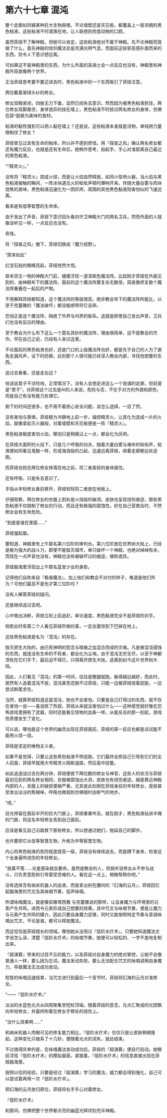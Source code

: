 # 第六十七章 混沌

整个走廊如同被某种巨大生物吞噬，不论墙壁还是天花板，都覆盖上一层浓稠的黑色粘液，这些粘液不时滴落在地，让人联想到肉食动物的口腔。

虽然菲娅不了解神殿，但她可以肯定，这些粘液绝对不属于神殿。先不论神殿究竟做了什么，首先神殿的信仰魔法总是充满光明气息，而面前这些邪恶感扑面而来的东西，则令人下意识想远离。

可如果这不是神殿里的东西，为什么外面的圣骑士会一点反应也没有，神殿里和神殿外简直像两个世界。

正当菲娅思考要不要迈进去时，黑色粘液中的一个东西吸引了菲娅注意。

两位戴着翠绿头纱的修女。

修女双眼紧闭，四肢无力下垂，显然已经失去意识。然而因为被黑色粘液抓住，两位修女双脚悬空，身体诡异的挂在墙上，黑色粘液不时掠过两名修女的身体，仿佛在舔^舐极为美味的食材。

粘液的黏性强到可以把人黏在墙上？还是说，这些粘液本身就是活物，单纯用力量限制住了修女？

菲娅曾见过具有生命的粘体，所以并不感到奇怪。用『探查之风』确认两名修女都还有魔力反应，也就是还有生命后，她稍作思考，抬起手，手心对准距离自己最近的黑色粘液。

“『精灵火』。”

没有将『精灵火』捏成火球，而是让火焰自然释放，如同小型喷火器，当火焰与黑色粘液接触的瞬间，一阵冰块遇见火的呲呲声顿时爆响开来。伴随大量白雾与肉块烧焦的臭味，黑色粘液迅速化为一团灰烬，周围的其他黑色黏液则害怕似的飞速远离。

看来是有低等智慧的生命体。

由于发出了声音，菲娅下意识回头看向守卫神殿大门的两名卫兵，然而外面的人就像没听见一样，一点反应也没有。

奇怪。

将『探查之风』撤下，菲娅切换成『魔力视野』。

“原来如此”

红宝石般的眼睛亮起，菲娅恍然大悟。

原本空无一物的神殿大门前，缓缓浮现一道深紫色魔法阵。比起刚才菲娅在外面见到的、由神殿布下的魔法阵，面前的这个魔法阵要复杂无数倍，简直像把复数个魔法阵重叠在一起后的产物。

不用解释菲娅都知道，这个魔法阵的等级很高，绝非教会布下的魔法阵所能比，以至于克蕾雅的『魔法破坏』都没能顺带将它击碎。

恐怕正是这个魔法阵，隔绝了外界与内界的联系。这就是即使自己发出声音，卫兵们也没有反应的理由。

至于教会为什么布下这么一个莫名其妙的魔法阵，理由很简单，这不是教会的杰作。早在自己之前，已经有人来过这里。

不论面前的黑色粘液也好，还是门口的上级魔法阵也好，都是先于自己的人为了避免走漏风声，设下的防御，此刻那个人很可能已经深入教会内部，寻找他想要的东西。

追过去看看，还是走右边？

俗话说君子不涉险地，正常情况下，没有人会想走进这么一个诡谲的走廊，但前提是“君子”，对菲娅这个过去是AI的人来说，危险与否，不在于对方的外貌和颜色，而是自己有没有能力处理它。

剩下的时间还很多，也不用不着担心安全问题，该怎么选择，一目了然。

没有害怕与畏惧，菲娅极为冷静地上前一步，操控精灵火，让其化为连成一片的火焰，就像拿起灭火器般，对着墙壁和天花板便是一阵『精灵火』。

黑色粘液极度害怕火焰，哪怕只是稍微沾上一点，都会化为灰烬。

在菲娅大面积的火焰下，只是几个呼吸的功夫，随着大量白雾与难听的呲呲声，粘液便如同看见鬼魅一样，形成海浪般的凸起，迅速远离菲娅，顺着走廊朝远处逃跑。

而菲娅也抢在两位修女摔落在地之前，将二者柔软的身体接住。

还有呼吸，只是失去意识了。

手指从年轻修女鼻前移开，菲娅轻轻将二者放在地板上。

仔细观察，两位修女的衣服上到处是火烧般的破洞，皮肤也呈现烧伤痕迹，那些黑色粘液不仅限制了修女的行动，而且还有极强的腐蚀性。好在自己营救及时，不然修女会有生命危险。

“到底是谁在里面……”

菲娅皱起眉。

要知道，神殿里有上午那名第六位阶的审判长。第六位阶放在世界树大陆上，已经是极为强大的战斗力，即便不能毁灭城市，单只破坏一个神殿，也绝对绰绰有余，而现在一点声音也没有，神殿也没有被破坏过的痕迹，堪称诡异。

菲娅脑海里浮现出上午那名蓝发少女的身影。

记得他们自称来自『极昼魔法』，加上他们和教会不对付的样子，难道是他们所为？可他们最高不是也才第三位阶吗？

没有人解答菲娅的疑问。

还是继续追过去吧。

心中做出决断，菲娅立刻上前追赶，单论速度，黑色黏液完全不是菲娅的对手。

倘若此时有第二个人看见菲娅所做的事，一定会震惊到下巴掉在地上。

这些黑色粘液是名为『混沌』的存在。

毁灭原生大陆的，由已死神明的怨念与暗裔之血混合而成的灾难。凡是被混沌侵蚀的东西，就连没有生命的不死者，都会化为尘埃。由于混沌无穷无尽，以至于神都溃败在它们手下，最后迫不得已，只得离开原生大陆，逃离到如今这片世界树大陆。

因此，人们看见『混沌』的第一时间，往往是撒腿就跑，躲得越远越好，而此时，居然有人追着混沌不放，混沌甚至还跑不过菲娅，只能一边被菲娅烧着屁股，一边尝试断尾求生。

当然，就算菲娅知道这是混沌，她也不会害怕，只要是自己打得过的东西，就不存在害怕一说——虽说除了热寂，菲娅从来就没害怕过什么——这种感觉就好像在恐怖游戏里拥有了武器，同时还能看见怪物的血条一样。从能反击的那一刻起，游戏性质便发生了变化。

可以说，哪怕是这个世界的幽灵出现在菲娅面前，菲娅的第一反应也都是试试能不能用火烧一烧。

菲娅是坚定的唯物主义者。

如果不是觉得，只要让这些黑色粘液不停逃跑，它们最终会把自己引导到它们的主人前面，菲娅早就用大号精灵火阻断退路，然后瓮中捉鳖。

如此追逐战过去仅两分钟，菲娅便救下两位数的修女与神官，这些人的状况与菲娅最初见到的两名修女相同，衣服被腐蚀出大洞，皮肤也有烧伤痕迹。越是靠近神殿内部的人，衣服上的破损便越严重，尤其是此刻倒在菲娅身前的年轻修女，皮肤甚至发出淡淡的焦糊味，呼吸也微弱到仿佛随时会断气的地步。

“啧。”

目光停留在面前半开的巨大门扉上，菲娅重重咋舌。就在刚才，黑色粘液钻进半掩的门扉，将这名年轻修女丢到自己面前。

应该是看见自己沿路救下那些修女，所以想通过她们，拖延自己的脚步。

也许要把它从低等智慧生物，升格为中等智慧生物。

内心将黑色粘液的危险程度提高一级，菲娅没有继续追去，而是蹲下身来，检查这个全身遍布烧伤的年轻修女。

“放着不管……光是感染就会要命。虽然是教会的人，但我听说修女从不参与战斗，只负责宽慰和引导蒙受苦难的人。看在这一点上，稍微帮帮你吧。”

没有选择含有纳米机器人的血液，而是拿出别在腰间的『幻海的云月』，菲娅回忆起脑海里的咒文及其咏唱节奏，低声咏唱。

所谓咏唱魔法，就是像安娜塔西雅 与克蕾雅说的那样，让自身魔力与环境里的元素产生共鸣，进而令元素形成自己想要的效果。其中咒文与咏唱节奏，便是让魔力与元素产生共鸣的媒介。因此只要自身魔力足够，同时又能按照特定节奏与音调咏唱出咒文，不论是谁，都可以释放魔法。

而这恰恰是菲娅擅长的领域。哪怕她从没用过『低阶水疗术』，只要她知道魔法文字该怎么读，清楚『低阶水疗术』的咏唱节奏，她便可以轻松的、一字不差地复制出来。

『超演算』带来的过目不忘的能力，以及菲娅对自身魔力的绝对掌控，让她不会像普通人一样，要么因为忘词，魔法发动失败，要么无法配合咒文的咏唱调用自身魔力，导致魔法无法成功发动。

短暂的咏唱迅速结束，当咒文进行到最后一个音节时，菲娅将幻海的云月对准修女。

“——『低阶水疗术』”

淡淡的水蓝色光点从四周聚集至短杖顶端，随着菲娅的意念，光点汇聚成的光团飘向年轻修女，并最终附着在修女手臂处的烧伤上。

“没什么效果啊……”

和纳米机器人肉眼可见的修复能力相比，『低阶水疗术』仅仅只是让皮肤稍微隆起，这种变化只维系了十几秒，便随着光点的消失，就此结束。

不过值得庆幸的是，在咏唱魔法发动成功后，菲娅的『超演算』便自行启动。她眼前浮现『低阶水疗术』的模拟画面，紧接着，『低阶水疗术』的信息直接出现在菲娅脑海里。

按照以往的经验，只要是经过『超演算』学习的魔法，威力都会得到强化，自己可以尝试着再用一次『低阶水疗术』。

把幻海的云月放归原位，菲娅将右手手心对着修女。

『低阶水疗术』

刹那间，仿佛把整个世界都点亮的幽蓝光辉顷刻充斥神殿。
